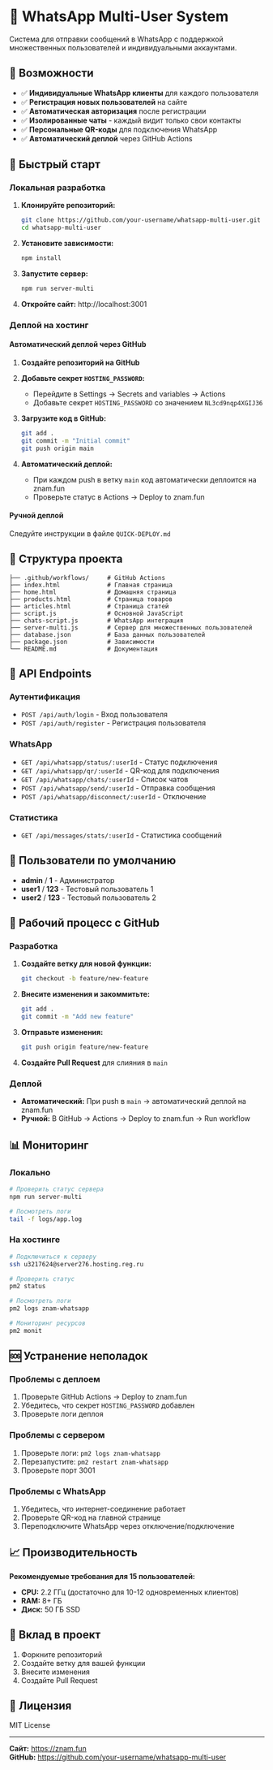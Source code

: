 # 🚀 WhatsApp Multi-User System

Система для отправки сообщений в WhatsApp с поддержкой множественных пользователей и индивидуальными аккаунтами.

## 🌟 **Возможности**

- ✅ **Индивидуальные WhatsApp клиенты** для каждого пользователя
- ✅ **Регистрация новых пользователей** на сайте
- ✅ **Автоматическая авторизация** после регистрации
- ✅ **Изолированные чаты** - каждый видит только свои контакты
- ✅ **Персональные QR-коды** для подключения WhatsApp
- ✅ **Автоматический деплой** через GitHub Actions

## 🚀 **Быстрый старт**

### Локальная разработка

1. **Клонируйте репозиторий:**
   ```bash
   git clone https://github.com/your-username/whatsapp-multi-user.git
   cd whatsapp-multi-user
   ```

2. **Установите зависимости:**
   ```bash
   npm install
   ```

3. **Запустите сервер:**
   ```bash
   npm run server-multi
   ```

4. **Откройте сайт:** http://localhost:3001

### Деплой на хостинг

#### Автоматический деплой через GitHub

1. **Создайте репозиторий на GitHub**
2. **Добавьте секрет `HOSTING_PASSWORD`:**
   - Перейдите в Settings → Secrets and variables → Actions
   - Добавьте секрет `HOSTING_PASSWORD` со значением `NL3cd9nqp4XGIJ36`

3. **Загрузите код в GitHub:**
   ```bash
   git add .
   git commit -m "Initial commit"
   git push origin main
   ```

4. **Автоматический деплой:**
   - При каждом push в ветку `main` код автоматически деплоится на znam.fun
   - Проверьте статус в Actions → Deploy to znam.fun

#### Ручной деплой

Следуйте инструкции в файле `QUICK-DEPLOY.md`

## 📁 **Структура проекта**

```
├── .github/workflows/     # GitHub Actions
├── index.html             # Главная страница
├── home.html              # Домашняя страница
├── products.html          # Страница товаров
├── articles.html          # Страница статей
├── script.js              # Основной JavaScript
├── chats-script.js        # WhatsApp интеграция
├── server-multi.js        # Сервер для множественных пользователей
├── database.json          # База данных пользователей
├── package.json           # Зависимости
└── README.md              # Документация
```

## 🔧 **API Endpoints**

### Аутентификация
- `POST /api/auth/login` - Вход пользователя
- `POST /api/auth/register` - Регистрация пользователя

### WhatsApp
- `GET /api/whatsapp/status/:userId` - Статус подключения
- `GET /api/whatsapp/qr/:userId` - QR-код для подключения
- `GET /api/whatsapp/chats/:userId` - Список чатов
- `POST /api/whatsapp/send/:userId` - Отправка сообщения
- `POST /api/whatsapp/disconnect/:userId` - Отключение

### Статистика
- `GET /api/messages/stats/:userId` - Статистика сообщений

## 👥 **Пользователи по умолчанию**

- **admin** / **1** - Администратор
- **user1** / **123** - Тестовый пользователь 1
- **user2** / **123** - Тестовый пользователь 2

## 🔄 **Рабочий процесс с GitHub**

### Разработка

1. **Создайте ветку для новой функции:**
   ```bash
   git checkout -b feature/new-feature
   ```

2. **Внесите изменения и закоммитьте:**
   ```bash
   git add .
   git commit -m "Add new feature"
   ```

3. **Отправьте изменения:**
   ```bash
   git push origin feature/new-feature
   ```

4. **Создайте Pull Request** для слияния в `main`

### Деплой

- **Автоматический:** При push в `main` → автоматический деплой на znam.fun
- **Ручной:** В GitHub → Actions → Deploy to znam.fun → Run workflow

## 📊 **Мониторинг**

### Локально
```bash
# Проверить статус сервера
npm run server-multi

# Посмотреть логи
tail -f logs/app.log
```

### На хостинге
```bash
# Подключиться к серверу
ssh u3217624@server276.hosting.reg.ru

# Проверить статус
pm2 status

# Посмотреть логи
pm2 logs znam-whatsapp

# Мониторинг ресурсов
pm2 monit
```

## 🆘 **Устранение неполадок**

### Проблемы с деплоем
1. Проверьте GitHub Actions → Deploy to znam.fun
2. Убедитесь, что секрет `HOSTING_PASSWORD` добавлен
3. Проверьте логи деплоя

### Проблемы с сервером
1. Проверьте логи: `pm2 logs znam-whatsapp`
2. Перезапустите: `pm2 restart znam-whatsapp`
3. Проверьте порт 3001

### Проблемы с WhatsApp
1. Убедитесь, что интернет-соединение работает
2. Проверьте QR-код на главной странице
3. Переподключите WhatsApp через отключение/подключение

## 📈 **Производительность**

**Рекомендуемые требования для 15 пользователей:**
- **CPU:** 2.2 ГГц (достаточно для 10-12 одновременных клиентов)
- **RAM:** 8+ ГБ
- **Диск:** 50 ГБ SSD

## 🤝 **Вклад в проект**

1. Форкните репозиторий
2. Создайте ветку для вашей функции
3. Внесите изменения
4. Создайте Pull Request

## 📄 **Лицензия**

MIT License

---

**Сайт:** https://znam.fun  
**GitHub:** https://github.com/your-username/whatsapp-multi-user 